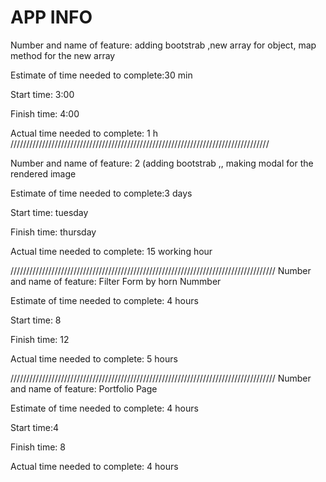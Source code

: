 # APP INFO

Number and name of feature: adding bootstrab ,new array for object, map method for the new array

Estimate of time needed to complete:30 min

Start time: 3:00

Finish time: 4:00

Actual time needed to complete: 1 h
//////////////////////////////////////////////////////////////////////////////////

Number and name of feature: 2 (adding bootstrab ,, making modal for the rendered image

Estimate of time needed to complete:3 days

Start time: tuesday

Finish time: thursday

Actual time needed to complete: 15 working hour

////////////////////////////////////////////////////////////////////////////////////
Number and name of feature: Filter Form by horn Nummber

Estimate of time needed to complete: 4 hours

Start time: 8

Finish time: 12

Actual time needed to complete: 5 hours


////////////////////////////////////////////////////////////////////////////////////
Number and name of feature: Portfolio Page

Estimate of time needed to complete: 4 hours

Start time:4

Finish time: 8

Actual time needed to complete: 4 hours